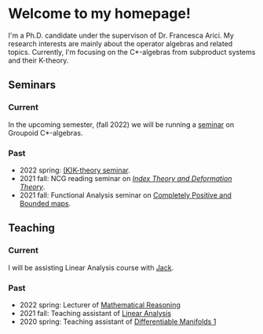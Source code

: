 # Welcome to my homepage!
I'm a Ph.D. candidate under the supervison of Dr. Francesca Arici. 
My research interests are mainly about the operator algebras and related topics. Currently, I'm focusing on the C*-algebras from subproduct systems and their K-theory.


## Seminars
### Current
In the upcoming semester, (fall 2022) we will be running a [seminar](https://sherlock3711.github.io/Groupoids/) on Groupoid C*-algebras.

### Past
- 2022 spring: [(K)K-theory seminar](https://liyuezhao.github.io/teaching/seminar_kk_2022spring/index.html).
- 2021 fall: NCG reading seminar on [*Index Theory and Deformation Theory*](https://pub.math.leidenuniv.nl/~aricif2/ncg_seminar.html).
- 2021 fall: Functional Analysis seminar on [Completely Positive and Bounded maps](https://www.math.leidenuniv.nl/~mdejeu/fasem_2021.html).


## Teaching
### Current
I will be assisting Linear Analysis course with [Jack](https://www.universiteitleiden.nl/medewerkers/jack-thelin-af-ekenstam#tab-1).

### Past
- 2022 spring: Lecturer of [Mathematical Reasoning](https://studiegids.universiteitleiden.nl/courses/110316/mathematical-reasoning)
- 2021 fall: Teaching assistant of [Linear Analysis](https://studiegids.universiteitleiden.nl/courses/109620/linear-analysis-bm)
- 2020 spring: Teaching assistant of [Differentiable Manifolds 1](https://studiegids.universiteitleiden.nl/courses/82077/differentiable-manifolds-1)

